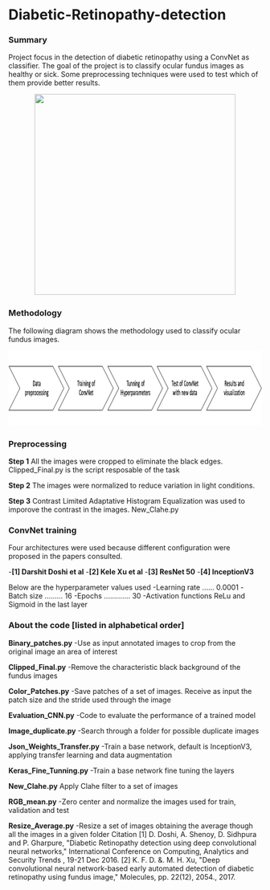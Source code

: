 # Diabetic-Retinopathy-detection
### Summary
Project focus in the detection of diabetic retinopathy using a ConvNet as classifier. The goal of the project is to classify ocular fundus images as healthy or sick. Some preprocessing techniques were used to test which of them provide better results. 

<p align="center">
  <img width="400" height="400" src="https://upload.wikimedia.org/wikipedia/commons/3/37/Fundus_photograph_of_normal_right_eye.jpg"
</p>

### Methodology
The following diagram shows the methodology used to classify ocular fundus images.
<p align="center">
  <img width="1000" height="150" src="https://github.com/IamLuisEscobar/Diabetic-Retinopathy-detection/blob/master/Picture1.png"
</p>

### Preprocessing
**Step 1**
All the images were cropped to eliminate the black edges. Clipped_Final.py is the script resposable of the task 

**Step 2**
The images were normalized to reduce variation in light conditions.

**Step 3**
Contrast Limited Adaptative Histogram Equalization was used to imporove the contrast in the images. New_Clahe.py

### ConvNet training
Four architectures were used because different configuration were proposed in the papers consulted.

-**[1] Darshit Doshi et al**
-**[2] Kele Xu et al**
-**[3] ResNet 50**
-**[4] InceptionV3**

Below are the hyperparameter values used
-Learning rate ...... 0.0001
-Batch size ......... 16
-Epochs ............. 30
-Activation functions ReLu and Sigmoid in the last layer




### About the code [listed in alphabetical order]

**Binary_patches.py**
-Use as input annotated images to crop from the original image an area of interest

**Clipped_Final.py**
-Remove the characteristic black background of the fundus images

**Color_Patches.py**
-Save patches of a set of images. Receive as input the patch size and the stride used through the image

**Evaluation_CNN.py**
-Code to evaluate the performance  of a trained model

**Image_duplicate.py**
-Search through a folder for possible duplicate images

**Json_Weights_Transfer.py**
-Train a base network, default is InceptionV3, applying transfer learning and data augmentation

**Keras_Fine_Tunning.py**
-Train a base network fine tuning the layers

**New_Clahe.py**
Apply Clahe filter to a set of images

**RGB_mean.py**
-Zero center and normalize the images used for train, validation and test

**Resize_Average.py**
-Resize a set of images obtaining the average though all the images in a given folder 
Citation
[1] D. Doshi, A. Shenoy, D. Sidhpura and P. Gharpure, "Diabetic Retinopathy detection using deep convolutional neural networks," International Conference on Computing, Analytics and Security Trends , 19-21 Dec 2016.
[2] K. F. D. &. M. H. Xu, "Deep convolutional neural network-based early automated detection of diabetic retinopathy using fundus image," Molecules, pp. 22(12), 2054., 2017. 
